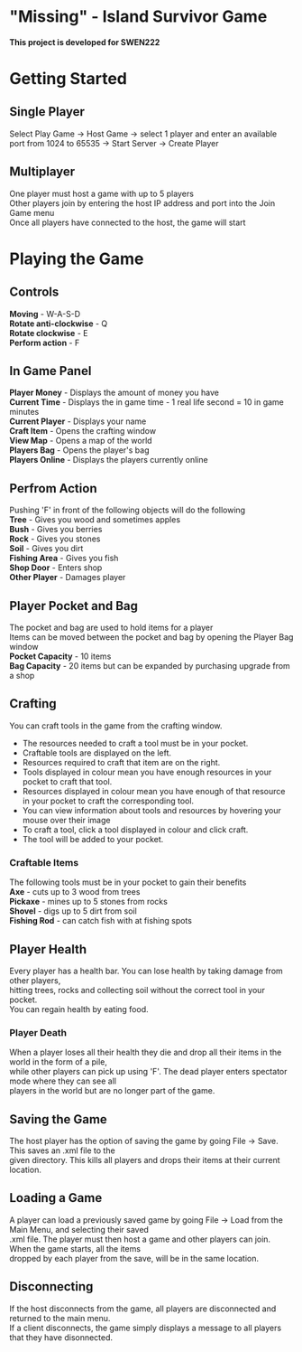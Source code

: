# "Missing" - Island Survivor Game

#### This project is developed for SWEN222

# Getting Started

## Single Player
Select Play Game -> Host Game -> select 1 player and enter an available port from 1024 to 65535 -> Start Server -> Create Player
## Multiplayer
One player must host a game with up to 5 players  
Other players join by entering the host IP address and port into the Join Game menu  
Once all players have connected to the host, the game will start

# Playing the Game

## Controls
**Moving** - W-A-S-D  
**Rotate anti-clockwise** - Q  
**Rotate clockwise** - E  
**Perform action** - F  

## In Game Panel

**Player Money** -  Displays the amount of money you have  
**Current Time** - Displays the in game time - 1 real life second = 10 in game minutes  
**Current Player** - Displays your name  
**Craft Item** - Opens the crafting window  
**View Map** - Opens a map of the world  
**Players Bag** - Opens the player's bag  
**Players Online** - Displays the players currently online

## Perfrom Action
Pushing 'F' in front of the following objects will do the following  
**Tree** - Gives you wood and sometimes apples  
**Bush** - Gives you berries  
**Rock** - Gives you stones  
**Soil** - Gives you dirt  
**Fishing Area** - Gives you fish  
**Shop Door** - Enters shop  
**Other Player** - Damages player  

## Player Pocket and Bag
The pocket and bag are used to hold items for a player  
Items can be moved between the pocket and bag by opening the Player Bag window  
**Pocket Capacity** - 10 items  
**Bag Capacity** - 20 items but can be expanded by purchasing upgrade from a shop

## Crafting
You can craft tools in the game from the crafting window.  
  * The resources needed to craft a tool must be in your pocket.  
  * Craftable tools are displayed on the left.  
  * Resources required to craft that item are on the right.  
  * Tools displayed in colour mean you have enough resources in your pocket to craft that tool.  
  * Resources displayed in colour mean you have enough of that resource in your pocket to craft the corresponding tool.  
  * You can view information about tools and resources by hovering your mouse over their image
  * To craft a tool, click a tool displayed in colour and click craft.  
  * The tool will be added to your pocket.  

### Craftable Items
The following tools must be in your pocket to gain their benefits  
**Axe** - cuts up to 3 wood from trees  
**Pickaxe** - mines up to 5 stones from rocks  
**Shovel** - digs up to 5 dirt from soil  
**Fishing Rod** - can catch fish with at fishing spots

## Player Health
Every player has a health bar. You can lose health by taking damage from other players,   
hitting trees, rocks and collecting soil without the correct tool in your pocket.  
You can regain health by eating food.
### Player Death
When a player loses all their health they die and drop all their items in the world in the form of a pile,  
while other players can pick up using 'F'. The dead player enters spectator mode where they can see all  
players in the world but are no longer part of the game.

## Saving the Game
The host player has the option of saving the game by going File -> Save. This saves an .xml file to the  
given directory. This kills all players and drops their items at their current location.

## Loading a Game
A player can load a previously saved game by going File -> Load from the Main Menu, and selecting their saved  
.xml file. The player must then host a game and other players can join. When the game starts, all the items  
dropped by each player from the save, will be in the same location.

## Disconnecting
If the host disconnects from the game, all players are disconnected and returned to the main menu.  
If a client disconnects, the game simply displays a message to all players that they have disonnected.
